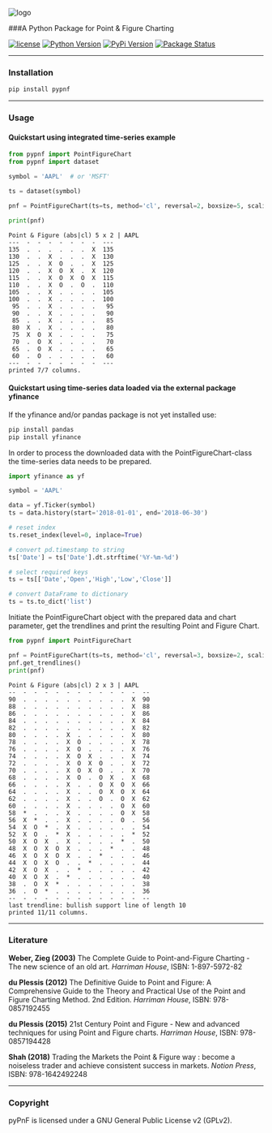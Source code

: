 
![logo](https://swaschke.github.com/images/logo.png)

###A Python Package for Point & Figure Charting

[![license](https://img.shields.io/github/license/swaschke/pypnf)](#license)
[![Python Version](https://img.shields.io/pypi/pyversions/pypnf?style=flat)](https://pypi.org/project/pypnf/)
[![PyPi Version](https://img.shields.io/pypi/v/pypnf?style=flat)](https://pypi.org/project/pypnf/)
[![Package Status](https://img.shields.io/pypi/status/pypnf?style=flat)](https://pypi.org/project/pypnf/)

<hr>

### Installation
```python
pip install pypnf
```

<hr>

### Usage

#### Quickstart using integrated time-series example


```python
from pypnf import PointFigureChart
from pypnf import dataset

symbol = 'AAPL'  # or 'MSFT'

ts = dataset(symbol)

pnf = PointFigureChart(ts=ts, method='cl', reversal=2, boxsize=5, scaling='abs', title=symbol)

print(pnf)
```

```
Point & Figure (abs|cl) 5 x 2 | AAPL
---  -  -  -  -  -  -  -  ---
135  .  .  .  .  .  .  X  135
130  .  .  X  .  .  .  X  130
125  .  .  X  O  .  .  X  125
120  .  .  X  O  X  .  X  120
115  .  .  X  O  X  O  X  115
110  .  .  X  O  .  O  .  110
105  .  .  X  .  .  .  .  105
100  .  .  X  .  .  .  .  100
 95  .  .  X  .  .  .  .   95
 90  .  .  X  .  .  .  .   90
 85  .  .  X  .  .  .  .   85
 80  X  .  X  .  .  .  .   80
 75  X  O  X  .  .  .  .   75
 70  .  O  X  .  .  .  .   70
 65  .  O  X  .  .  .  .   65
 60  .  O  .  .  .  .  .   60
---  -  -  -  -  -  -  -  ---
printed 7/7 columns.
```


#### Quickstart using time-series data loaded via the external package yfinance

If the yfinance and/or pandas package is not yet installed use:

```python
pip install pandas
pip install yfinance
```

In order to process the downloaded data with the PointFigureChart-class the time-series data needs to be  prepared.

```python
import yfinance as yf

symbol = 'AAPL'

data = yf.Ticker(symbol)
ts = data.history(start='2018-01-01', end='2018-06-30')

# reset index
ts.reset_index(level=0, inplace=True)

# convert pd.timestamp to string
ts['Date'] = ts['Date'].dt.strftime('%Y-%m-%d')

# select required keys
ts = ts[['Date','Open','High','Low','Close']]

# convert DataFrame to dictionary
ts = ts.to_dict('list')
```

Initiate the PointFigureChart object with the prepared data and chart parameter, 
get the trendlines and print the resulting Point and Figure Chart.

```python
from pypnf import PointFigureChart

pnf = PointFigureChart(ts=ts, method='cl', reversal=3, boxsize=2, scaling='abs', title='AAPL')
pnf.get_trendlines()
print(pnf)
```

```
Point & Figure (abs|cl) 2 x 3 | AAPL
--  -  -  -  -  -  -  -  -  -  -  -  --
90  .  .  .  .  .  .  .  .  .  .  X  90
88  .  .  .  .  .  .  .  .  .  .  X  88
86  .  .  .  .  .  .  .  .  .  .  X  86
84  .  .  .  .  .  .  .  .  .  .  X  84
82  .  .  .  .  .  .  .  .  .  .  X  82
80  .  .  .  .  X  .  .  .  .  .  X  80
78  .  .  .  .  X  O  .  .  .  .  X  78
76  .  .  .  .  X  O  .  .  .  .  X  76
74  .  .  .  .  X  O  X  .  .  .  X  74
72  .  .  .  .  X  O  X  O  .  .  X  72
70  .  .  .  .  X  O  X  O  .  .  X  70
68  .  .  .  .  X  O  .  O  X  .  X  68
66  .  .  .  .  X  .  .  O  X  O  X  66
64  .  .  .  .  X  .  .  O  X  O  X  64
62  .  .  .  .  X  .  .  O  .  O  X  62
60  .  .  .  .  X  .  .  .  .  O  X  60
58  *  .  .  .  X  .  .  .  .  O  X  58
56  X  *  .  .  X  .  .  .  .  O  .  56
54  X  O  *  .  X  .  .  .  .  .  .  54
52  X  O  .  *  X  .  .  .  .  .  *  52
50  X  O  X  .  X  .  .  .  .  *  .  50
48  X  O  X  O  X  .  .  .  *  .  .  48
46  X  O  X  O  X  .  .  *  .  .  .  46
44  X  O  X  O  .  .  *  .  .  .  .  44
42  X  O  X  .  .  *  .  .  .  .  .  42
40  X  O  X  .  *  .  .  .  .  .  .  40
38  .  O  X  *  .  .  .  .  .  .  .  38
36  .  O  *  .  .  .  .  .  .  .  .  36
--  -  -  -  -  -  -  -  -  -  -  -  --
last trendline: bullish support line of length 10
printed 11/11 columns.
```

<hr>

<h3>Literature</h3>

**Weber, Zieg (2003)** The Complete Guide to Point-and-Figure Charting - The new science of an old art. <i>Harriman House</i>, ISBN: 1-897-5972-82<br>

**du Plessis (2012)** The Definitive Guide to Point and Figure: A Comprehensive Guide to the Theory and Practical Use of the Point and Figure Charting Method. 2nd Edition. <i>Harriman House</i>, ISBN: 978-0857192455<br> 

**du Plessis (2015)** 21st Century Point and Figure - New and advanced techniques for using Point and Figure charts. <i>Harriman House</i>, ISBN: 978-0857194428<br>

**Shah (2018)** Trading the Markets the Point & Figure way : become a noiseless trader and achieve consistent success in markets. <i>Notion Press</i>, ISBN:  978-1642492248<br> 

<hr>

<h3>Copyright</h3>
pyPnF is licensed under a GNU General Public License v2 (GPLv2).


